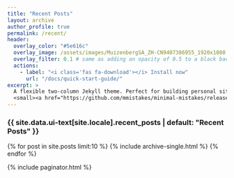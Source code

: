 ```yaml
---
title: "Recent Posts"
layout: archive
author_profile: true
permalink: /recent/
header:
  overlay_color: "#5e616c"
  overlay_image: /assets/images/MuizenbergSA_ZH-CN9407386955_1920x1080.jpg
  overlay_filter: 0.1 # same as adding an opacity of 0.5 to a black background
  actions:
    - label: "<i class='fas fa-download'></i> Install now"
      url: "/docs/quick-start-guide/"
excerpt: >
  A flexible two-column Jekyll theme. Perfect for building personal sites, blogs, and portfolios.<br />
  <small><a href="https://github.com/mmistakes/minimal-mistakes/releases/tag/4.17.2">Latest 
---
```

<h3 class="archive__subtitle">{{ site.data.ui-text[site.locale].recent_posts | default: "Recent Posts" }}</h3>
{% for post in site.posts limit:10 %}  
  {% include archive-single.html %}
{% endfor %}

{% include paginator.html %}